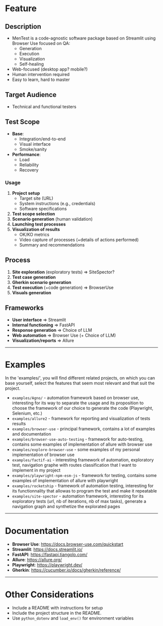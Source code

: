 # Feature

## Description
- MenTest is a code-agnostic software package based on Streamlit using Browser Use focused on QA:   
    - Generation
    - Execution
    - Visualization
    - Self-healing
- Web-focused (desktop app? mobile?)
- Human intervention required
- Easy to learn, hard to master

## Target Audience
- Technical and functional testers

## Test Scope
- **Base**:
    - Integration/end-to-end
    - Visual interface
    - Smoke/sanity
- **Performance**:
    - Load
    - Reliability
    - Recovery

### Usage
1.  **Project setup**
    - Target site (URL)
    - System instructions (e.g., credentials)
    - Software specifications
2.  **Test scope selection**
3.  **Scenario generation** (human validation)
4.  **Launching test processes**
5.  **Visualization of results**
    - OK/KO metrics
    - Video capture of processes (+details of actions performed)
    - Summary and recommendations

## Process
1.  **Site exploration** (exploratory tests) ⇒ SiteSpector?
2.  **Test case generation**
3.  **Gherkin scenario generation**
4.  **Test execution** (+code generation) ⇒ BrowserUse
5.  **Visuals generation**

## Frameworks
- **User interface** ⇒ Streamlit
- **Internal functioning** ⇒ FastAPI
- **Response generation** ⇒ Choice of LLM
- **Web automation** ⇒ Browser Use (+ Choice of LLM)
- **Visualization/reports** ⇒ Allure

---

# Examples

In the 'examples/', you will find different related projects, on which you can base yourself, select the features that seem most relevant and that suit the project.

- `examples/Agno/` - automation framework based on browser use, interesting for its way to separate the usage and its proposition to choose the framework of our choice to generate the code (Playwright, Selenium, etc.)
- `examples/allure2` - framework for reporting and visualization of tests results
- `examples/browser-use` - principal framework, contains a lot of examples and documentation
- `examples/browser-use-auto-testing` - framework for auto-testing, contains some examples of implementation of allure with browser use
- `examples/explore-browser-use` - some examples of my personal implementation of browser use
- `examples/factif-ai` - interesting framework of automation, exploratory test, navigation graphe with routes classification that I want to implement in my project
- `examples/playwright-npm-esm-js` - framework for testing, contains some examples of implementation of allure with playwright
- `examples/rocketship` - framework of automation testing, interesting for its functionnality that allowas to program the test and make it repeatable
- `examples/site-spector` - automation framework, interesting for its exploratory tests (url, nb of iterations, nb of max tasks), generate a navigation graph and synthetize the explorated pages

---

# Documentation

- **Browser Use**: https://docs.browser-use.com/quickstart
- **Streamlit**: https://docs.streamlit.io/
- **FastAPI**: https://fastapi.tiangolo.com/
- **Allure**: https://allure.org/
- **Playwright**: https://playwright.dev/
- **Gherkin**: https://cucumber.io/docs/gherkin/reference/

---

# Other Considerations

- Include a README with instructions for setup
- Include the project structure in the README.
- Use `python_dotenv` and `load_env()` for environment variables
